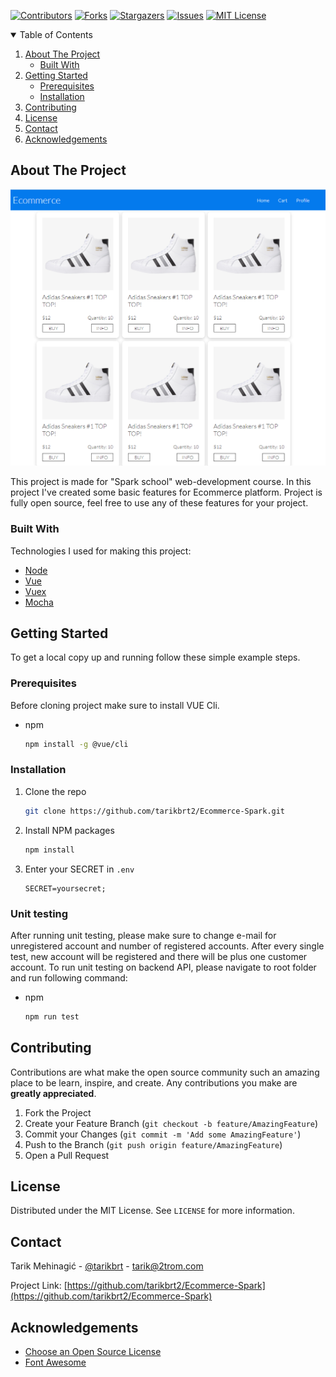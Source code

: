 [![Contributors][contributors-shield]][contributors-url]
[![Forks][forks-shield]][forks-url]
[![Stargazers][stars-shield]][stars-url]
[![Issues][issues-shield]][issues-url]
[![MIT License][license-shield]][license-url]

<!-- TABLE OF CONTENTS -->
<details open="open">
  <summary>Table of Contents</summary>
  <ol>
    <li>
      <a href="#about-the-project">About The Project</a>
      <ul>
        <li><a href="#built-with">Built With</a></li>
      </ul>
    </li>
    <li>
      <a href="#getting-started">Getting Started</a>
      <ul>
        <li><a href="#prerequisites">Prerequisites</a></li>
        <li><a href="#installation">Installation</a></li>
      </ul>
    </li>
    <li><a href="#contributing">Contributing</a></li>
    <li><a href="#license">License</a></li>
    <li><a href="#contact">Contact</a></li>
    <li><a href="#acknowledgements">Acknowledgements</a></li>
  </ol>
</details>



<!-- ABOUT THE PROJECT -->
## About The Project

[![Ecommerce][product-screenshot]](https://ecommercespark.herokuapp.com/)

This project is made for "Spark school" web-development course. In this project I've created some basic features for Ecommerce platform.
Project is fully open source, feel free to use any of these features for your project.

### Built With

Technologies I used for making this project:
* [Node](https://nodejs.org)
* [Vue](https://vuejs.org/)
* [Vuex](https://vuex.vuejs.org/)
* [Mocha](https://mochajs.org/)



<!-- GETTING STARTED -->
## Getting Started

To get a local copy up and running follow these simple example steps.

### Prerequisites

Before cloning project make sure to install VUE Cli.
* npm
  ```sh
  npm install -g @vue/cli
  ```

### Installation

1. Clone the repo
   ```sh
   git clone https://github.com/tarikbrt2/Ecommerce-Spark.git
   ```
2. Install NPM packages
   ```sh
   npm install
   ```
3. Enter your SECRET in `.env`
   ```JS
   SECRET=yoursecret;
   ```

### Unit testing

After running unit testing, please make sure to change e-mail for unregistered account and number of registered accounts.
After every single test, new account will be registered and there will be plus one customer account.
To run unit testing on backend API, please navigate to root folder and run following command:
* npm
  ```sh
  npm run test
  ```



<!-- CONTRIBUTING -->
## Contributing

Contributions are what make the open source community such an amazing place to be learn, inspire, and create. Any contributions you make are **greatly appreciated**.

1. Fork the Project
2. Create your Feature Branch (`git checkout -b feature/AmazingFeature`)
3. Commit your Changes (`git commit -m 'Add some AmazingFeature'`)
4. Push to the Branch (`git push origin feature/AmazingFeature`)
5. Open a Pull Request



<!-- LICENSE -->
## License

Distributed under the MIT License. See `LICENSE` for more information.



<!-- CONTACT -->
## Contact

Tarik Mehinagić - [@tarikbrt](https://twitter.com/tarikbrt) - tarik@2trom.com

Project Link: [https://github.com/tarikbrt2/Ecommerce-Spark](https://github.com/tarikbrt2/Ecommerce-Spark)



<!-- ACKNOWLEDGEMENTS -->
## Acknowledgements
* [Choose an Open Source License](https://choosealicense.com)
* [Font Awesome](https://fontawesome.com)





<!-- MARKDOWN LINKS & IMAGES -->
<!-- https://www.markdownguide.org/basic-syntax/#reference-style-links -->
[contributors-shield]: https://img.shields.io/github/contributors/tarikbrt2/Ecommerce-Spark.svg?style=for-the-badge
[contributors-url]: https://github.com/tarikbrt2/Ecommerce-Spark/graphs/contributors
[forks-shield]: https://img.shields.io/github/forks/tarikbrt2/Ecommerce-Spark.svg?style=for-the-badge
[forks-url]: https://github.com/tarikbrt2/Ecommerce-Spark/network/members
[stars-shield]: https://img.shields.io/github/stars/tarikbrt2/Ecommerce-Spark.svg?style=for-the-badge
[stars-url]: https://github.com/tarikbrt2/Ecommerce-Spark/stargazers
[issues-shield]: https://img.shields.io/github/issues/tarikbrt2/Ecommerce-Spark.svg?style=for-the-badge
[issues-url]: https://github.com/tarikbrt2/Ecommerce-Spark/issues
[license-shield]: https://img.shields.io/github/license/tarikbrt2/Ecommerce-Spark.svg?style=for-the-badge
[license-url]: https://github.com/tarikbrt2/Ecommerce-Spark/blob/master/LICENSE.txt
[product-screenshot]: images/image.png
